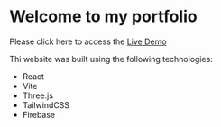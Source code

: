 # Welcome to my portfolio

Please click here to access the [Live Demo]()

Thi website was built using the following technologies:

- React
- Vite
- Three.js
- TailwindCSS
- Firebase
